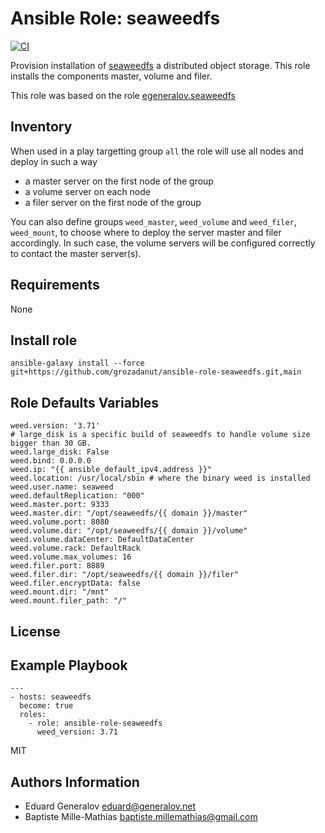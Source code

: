 # Ansible Role: seaweedfs

[![CI](https://github.com/bmillemathias/ansible-role-seaweedfs/workflows/CI/badge.svg?event=push)](https://github.com/bmillemathias/ansible-role-seaweedfs/actions?query=workflow%3ACI)

Provision installation of [seaweedfs](https://github.com/seaweedfs/seaweedfs) a distributed object storage.
This role installs the components master, volume and filer.

This role was based on the role [egeneralov.seaweedfs](https://github.com/egeneralov/seaweedfs)

## Inventory

When used in a play targetting group `all` the role will use all nodes and deploy in such a way

* a master server on the first node of the group
* a volume server on each node
* a filer server on the first node of the group

You can also define groups `weed_master`, `weed_volume` and `weed_filer`, `weed_mount`, to choose
where to deploy the server master and filer accordingly.
In such case, the volume servers will be configured correctly to contact the master server(s).

## Requirements

None

## Install role
```
ansible-galaxy install --force git+https://github.com/grozadanut/ansible-role-seaweedfs.git,main

```

## Role Defaults Variables

    weed.version: '3.71'
    # large_disk is a specific build of seaweedfs to handle volume size bigger than 30 GB.
    weed.large_disk: False
    weed.bind: 0.0.0.0
    weed.ip: "{{ ansible_default_ipv4.address }}"
    weed.location: /usr/local/sbin # where the binary weed is installed
    weed.user.name: seaweed
    weed.defaultReplication: "000"
    weed.master.port: 9333
    weed.master.dir: "/opt/seaweedfs/{{ domain }}/master"
    weed.volume.port: 8080
    weed.volume.dir: "/opt/seaweedfs/{{ domain }}/volume"
    weed.volume.dataCenter: DefaultDataCenter
    weed.volume.rack: DefaultRack
    weed.volume.max_volumes: 16
    weed.filer.port: 8889
    weed.filer.dir: "/opt/seaweedfs/{{ domain }}/filer"
    weed.filer.encryptData: false
    weed.mount.dir: "/mnt"
    weed.mount.filer_path: "/"

## License

## Example Playbook
```
---
- hosts: seaweedfs
  become: true
  roles:
    - role: ansible-role-seaweedfs
      weed_version: 3.71
```

MIT

## Authors Information

* Eduard Generalov <eduard@generalov.net>
* Baptiste Mille-Mathias <baptiste.millemathias@gmail.com>
